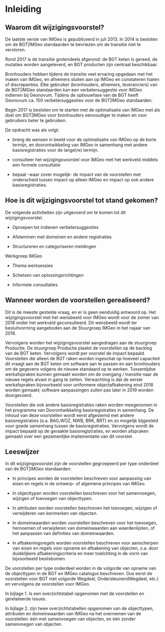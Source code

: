 # Inleiding

## Waarom dit wijzigingsvoorstel?

De laatste versie van IMGeo is gepubliceerd in juli 2013. In 2014 is besloten om
de BGT\|IMGeo standaarden te bevriezen om de transitie niet te verstoren.

Rond 2017 is de transitie grotendeels afgerond: de BGT keten is gereed, de
mutaties worden aangeleverd, en BGT producten zijn centraal beschikbaar.

Bronhouders hebben tijdens de transitie veel ervaring opgedaan met het maken van
IMGeo, en afnemers sluiten aan op IMGeo en constateren hiaten of discrepanties.
Elke gebruiker (bronhouders, afnemers, leveranciers) van de BGT\|IMGeo
standaarden kan een verbetersuggestie voor IMGeo indienen bij Geonovum. Tijdens
de opbouwfase van de BGT heeft Geonovum ca. 150 verbetersuggesties voor de
BGT\|IMGeo standaarden.

Begin 2017 is besloten om te starten met de optimalisatie van IMGeo met als doel
om BGT\|IMGeo voor bronhouders eenvoudiger te maken en voor gebruikers beter te
gebruiken.

De opdracht was als volgt:

-   breng de wensen in beeld voor de optimalisatie van IMGeo op de korte
    termijn, en doorontwikkeling van IMGeo in samenhang met andere
    basisregistraties voor de lange(re) termijn.

-   consulteer het wijzigingsvoorstel voor IMGeo met het werkveld middels een
    formele consultatie

-   bepaal -waar zover mogelijk- de impact van de voorstellen met onderscheid
    tussen impact op alleen IMGeo en impact op ook andere basisregistraties.

## Hoe is dit wijzigingsvoorstel tot stand gekomen?

De volgende activiteiten zijn uitgevoerd om te komen tot dit wijzigingsvoorstel.

-   Oproepen tot indienen verbetersuggesties

-   Afstemmen met domeinen en andere registraties

-   Structureren en categoriseren meldingen

Werkgroep IMGeo

-   Thema werksessies

-   Schetsen van oplossingsrichtingen

-   Informele consultaties

## Wanneer worden de voorstellen gerealiseerd?

Dit is de meeste gestelde vraag, en er is geen eenduidig antwoord op. Het
wijzigingsvoorstel met het wensbeeld voor IMGeo wordt voor de zomer van 2018
onder het werkveld geconsulteerd. Dit wensbeeld wordt ter besluitvorming
aangeboden aan de Stuurgroep IMGeo in het najaar van 2018.

Vervolgens worden het wijzigingsvoorstel aangedragen aan de stuurgroep
Productie. De stuurgroep Productie plaatst de voorstellen op de backlog van de
BGT keten. Vervolgens wordt per voorstel de impact bepaald. Voorstellen die
alleen de BGT raken worden ingeschat op hoeveel capaciteit dit vraagt aan de BGT
keten om software aan te passen en aan bronhouders om de gegevens volgens de
nieuwe standaard op te werken. Tussentijdse werkafspraken kunnen gemaakt worden
om de overgang / transitie naar de nieuwe regels alvast in gang te zetten.
Verwachting is dat de eerste werkafspraken bijvoorbeeld voor uniformere
objectafbakening eind 2018 worden gemaakt; software aanpassingen zullen pas
later in 2019 worden doorgevoerd.

Voorstellen die ook andere basisregistraties raken worden meegenomen in het
programma van Doorontwikkeling basisregistraties in samenhang. De inhoud van
deze voorstellen wordt eerst afgestemd met andere basisregistraties (o.a.
BAG,WOZ, NWB, BRK, BRT) en zo mogelijk bijgesteld voor goede samenhang tussen de
basisregistraties. Vervolgens wordt de impact bepaald op de geraakte
basisregistraties, en worden afspraken gemaakt over een gezamenlijke
implementatie van dit voorstel.

Leeswijzer
----------

In dit wijzigingsvoorstel zijn de voorstellen gegroepeerd per type onderdeel van
de BGT\|IMGeo standaarden:

-   In principes worden de voorstellen beschreven voor aanpassing van eisen en
    regels in de ontwerp- of algemene principes van IMGeo.

-   In objecttypen worden voorstellen beschreven voor het samenvoegen, wijzigen
    of toevoegen van objecttypen.

-   In attributen worden voorstellen beschreven het toevoegen, wijzigen of
    verwijderen van kenmerken van objecten.

-   In domeinwaarden worden voorstellen beschreven voor het toevoegen, hernoemen
    of verwijderen van domeinwaarden aan waardenlijsten, of het aanpassen van
    definities van domeinwaarden.

-   In afbakeningsregels worden voorstellen beschreven voor aanscherpen van
    eisen en regels voor opname en afbakening van objecten, o.a. door
    duidelijkere afbakeningscriteria en meer toelichting in de vorm van
    bijvoorbeeld beslisbomen.

De voorstellen per type onderdeel worden in de volgorde van opname van de
objecttypen in de BGT en IMGeo catalogus beschreven. Dus eerst de voorstellen
voor BGT met volgorde Wegdeel, OndersteunendWegdeel, etc.) en vervolgens de
voorstellen voor IMGeo.

In bijlage 1. Is een overzichtstabel opgenomen met de voorstellen en
gerelateerde issues.

In bijlage 2. zijn twee overzichtstabellen opgenomen van de objecttypen,
attributen en domeinwaarden van IMGeo na het overnemen van de voorstellen: één
met samenvoegen van objecten, en één zonder samenvoegen van objecten.
